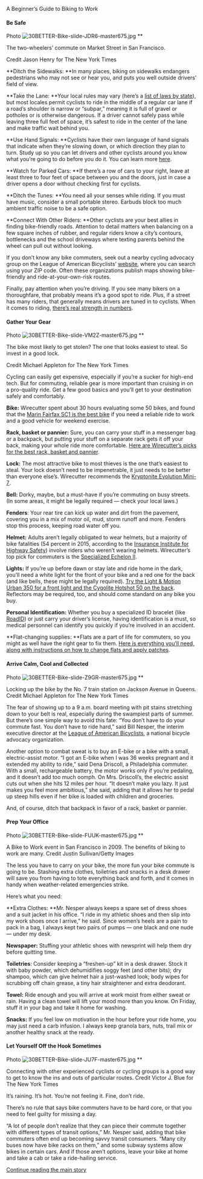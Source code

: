 A Beginner’s Guide to Biking to Work

#### Be Safe

 Photo
 ![30BETTER-Bike-slide-JDR6-master675.jpg](../_resources/79ea94aaf44cf5060a914fed53a79650.jpg)
**

 The two-wheelers’ commute on Market Street in San Francisco.

   Credit Jason Henry for The New York Times

**Ditch the Sidewalks: **In many places, biking on sidewalks endangers pedestrians who may not see or hear you, and puts you well outside drivers’ field of view.

**Take the Lane: **Your local rules may vary (here’s a [list of laws by state](http://bikeleague.org/StateBikeLaws)), but most locales permit cyclists to ride in the middle of a regular car lane if a road’s shoulder is narrow or “subpar,” meaning it is full of gravel or potholes or is otherwise dangerous. If a driver cannot safely pass while leaving three full feet of space, it’s safest to ride in the center of the lane and make traffic wait behind you.

**Use Hand Signals: **Cyclists have their own language of hand signals that indicate when they’re slowing down, or which direction they plan to turn. Study up so you can let drivers and other cyclists around you know what you’re going to do before you do it. You can learn more [here](http://bikeleague.org/content/signaling).

**Watch for Parked Cars: **If there’s a row of cars to your right, leave at least three to four feet of space between you and the doors, just in case a driver opens a door without checking first for cyclists.

**Ditch the Tunes: **You need all your senses while riding. If you must have music, consider a small portable stereo. Earbuds block too much ambient traffic noise to be a safe option.

**Connect With Other Riders: **Other cyclists are your best allies in finding bike-friendly roads. Attention to detail matters when balancing on a few square inches of rubber, and regular riders know a city’s contours, bottlenecks and the school driveways where texting parents behind the wheel can pull out without looking.

If you don’t know any bike commuters, seek out a nearby cycling advocacy group on the League of American Bicyclists’ [website](http://www.bikeleague.org/), where you can search using your ZIP code. Often these organizations publish maps showing bike-friendly and ride-at-your-own-risk routes.

Finally, pay attention when you’re driving. If you see many bikers on a thoroughfare, that probably means it’s a good spot to ride. Plus, if a street has many riders, that generally means drivers are tuned in to cyclists. When it comes to riding, [there’s real strength in numbers](http://usa.streetsblog.org/2015/02/27/safety-in-numbers-biking-is-safest-in-nations-with-the-most-people-on-bikes/).

#### Gather Your Gear

 Photo
 ![30BETTER-Bike-slide-VM2Z-master675.jpg](../_resources/97480f791673acad99821e1d388d42ad.jpg)
**

 The bike most likely to get stolen? The one that looks easiest to steal. So invest in a good lock.

   Credit Michael Appleton for The New York Times

Cycling can easily get expensive, especially if you’re a sucker for high-end tech. But for commuting, reliable gear is more important than cruising in on a pro-quality ride. Get a few good basics and you’ll get to your destination safely and comfortably.

**Bike:** Wirecutter spent about 30 hours evaluating some 50 bikes, and found that the [Marin Fairfax SC1 is the best bike](http://thesweethome.com/reviews/best-hybrid-commuter-bike/) if you need a reliable ride to work and a good vehicle for weekend exercise.

**Rack, basket or pannier:** Sure, you can carry your stuff in a messenger bag or a backpack, but putting your stuff on a separate rack gets it off your back, making your whole ride more comfortable. [Here are Wirecutter’s picks for the best rack, basket and pannier](http://thesweethome.com/reviews/best-bike-rack-basket-panniers/).

**Lock:** The most attractive bike to most thieves is the one that’s easiest to steal. Your lock doesn’t need to be impenetrable, it just needs to be better than everyone else’s. Wirecutter recommends the [Kryptonite Evolution Mini-7](http://thesweethome.com/reviews/best-bike-lock/).

**Bell:** Dorky, maybe, but a must-have if you’re commuting on busy streets. (In some areas, it might be legally required — check your local laws.)

**Fenders**: Your rear tire can kick up water and dirt from the pavement, covering you in a mix of motor oil, mud, storm runoff and more. Fenders stop this process, keeping road water off you.

**Helmet:** Adults aren’t legally obligated to wear helmets, but a majority of bike fatalities (54 percent in 2015, according to the [Insurance Institute for Highway Safety](http://www.iihs.org/iihs/topics/t/pedestrians-and-bicyclists/fatalityfacts/bicycles)) involve riders who weren’t wearing helmets. Wirecutter’s top pick for commuters is the [Specialized Echelon II](http://thesweethome.com/reviews/best-bike-helmet-for-commuters/).

**Lights:** If you’re up before dawn or stay late and ride home in the dark, you’ll need a white light for the front of your bike and a red one for the back (and like bells, these might be legally required). [Try the Light & Motion Urban 350 for a front light and the Cygolite Hotshot 50 on the back](http://thesweethome.com/reviews/best-commuter-bike-lights/). Reflectors may be required, too, and should come standard on any bike you buy.

**Personal Identification:** Whether you buy a specialized ID bracelet (like [RoadID](https://www.roadid.com/)) or just carry your driver’s license, having identification is a must, so medical personnel can identify you quickly if you’re involved in an accident.

**Flat-changing supplies: **Flats are a part of life for commuters, so you might as well have the right gear to fix them. [Here is everything you’ll need, along with instructions on how to change flats and apply patches](http://thesweethome.com/reviews/best-bike-patch-kit/).

#### Arrive Calm, Cool and Collected

 Photo
 ![30BETTER-Bike-slide-Z9GR-master675.jpg](../_resources/bb4a1fe3f518ea507b894720c0128fe9.jpg)
**

 Locking up the bike by the No. 7 train station on Jackson Avenue in Queens.    Credit Michael Appleton for The New York Times

The fear of showing up to a 9 a.m. board meeting with pit stains stretching down to your belt is real, especially during the swampiest parts of summer. But there’s one simple way to avoid this fate: “You don’t have to do your commute fast. You don’t have to ride hard,” said Bill Nesper, the interim executive director at the [League of American Bicyclists](http://www.bikeleague.org/), a national bicycle advocacy organization.

Another option to combat sweat is to buy an E-bike or a bike with a small, electric-assist motor. “I got an E-bike when I was 36 weeks pregnant and it extended my ability to ride,” said Dena Driscoll, a Philadelphia commuter. With a small, rechargeable battery, the motor works only if you’re pedaling, and it doesn’t add too much oomph. On Mrs. Driscoll’s, the electric assist cuts out when she hits 12 miles per hour. “It doesn’t make you lazy. It just makes you feel more ambitious,” she said, adding that it allows her to pedal up steep hills even if her bike is loaded with children and groceries.

And, of course, ditch that backpack in favor of a rack, basket or pannier.

#### Prep Your Office

 Photo
 ![30BETTER-Bike-slide-FUUK-master675.jpg](../_resources/117f36186bd11319f7b83a7bcfed8a54.jpg)
**

 A Bike to Work event in San Francisco in 2009. The benefits of biking to work are many.    Credit Justin Sullivan/Getty Images

The less you have to carry on your bike, the more fun your bike commute is going to be. Stashing extra clothes, toiletries and snacks in a desk drawer will save you from having to tote everything back and forth, and it comes in handy when weather-related emergencies strike.

Here’s what you need:

**Extra Clothes: **Mr. Nesper always keeps a spare set of dress shoes and a suit jacket in his office. “I ride in my athletic shoes and then slip into my work shoes once I arrive,” he said. Since women’s heels are a pain to pack in a bag, I always kept two pairs of pumps — one black and one nude — under my desk.

**Newspaper:** Stuffing your athletic shoes with newsprint will help them dry before quitting time.

**Toiletries**: Consider keeping a “freshen-up” kit in a desk drawer. Stock it with baby powder, which dehumidifies soggy feet (and other bits); dry shampoo, which can give helmet hair a just-washed look; body wipes for scrubbing off chain grease, a tiny hair straightener and extra deodorant.

**Towel:** Ride enough and you will arrive at work moist from either sweat or rain. Having a clean towel will lift your mood more than you know. On Friday, stuff it in your bag and take it home for washing.

**Snacks:** If you feel low on motivation in the hour before your ride home, you may just need a carb infusion. I always keep granola bars, nuts, trail mix or another healthy snack at the ready.

#### Let Yourself Off the Hook Sometimes

 Photo
 ![30BETTER-Bike-slide-JU7F-master675.jpg](../_resources/32e42088eff5f4caa3201a0bc009e8c4.jpg)
**

 Connecting with other experienced cyclists or cycling groups is a good way to get to know the ins and outs of particular routes.    Credit Victor J. Blue for The New York Times

It’s raining. It’s hot. You’re not feeling it. Fine, don’t ride.

There’s no rule that says bike commuters have to be hard core, or that you need to feel guilty for missing a day.

“A lot of people don’t realize that they can piece their commute together with different types of transit options,” Mr. Nesper said, adding that bike commuters often end up becoming savvy transit consumers. “Many city buses now have bike racks on them,” and some subway systems allow bikes in certain cars. And if those aren’t options, leave your bike at home and take a cab or take a ride-hailing service.

 [Continue reading the main story](https://www.nytimes.com/2017/05/30/smarter-living/biking-to-work-guide.html#whats-next)